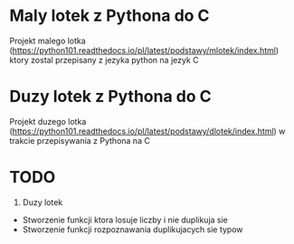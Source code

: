 # Maly lotek z Pythona do C

Projekt malego lotka (https://python101.readthedocs.io/pl/latest/podstawy/mlotek/index.html) ktory zostal przepisany z jezyka python na jezyk C

# Duzy lotek z Pythona do C

Projekt duzego lotka (https://python101.readthedocs.io/pl/latest/podstawy/dlotek/index.html) w trakcie przepisywania z Pythona na C

# TODO

1. Duzy lotek
  - Stworzenie funkcji ktora losuje liczby i nie duplikuja sie
  - Stworzenie funkcji rozpoznawania duplikujacych sie typow
